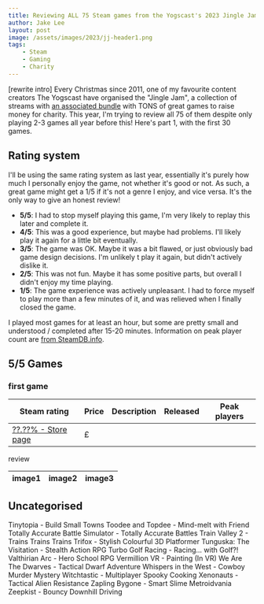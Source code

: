 ```yaml
---
title: Reviewing ALL 75 Steam games from the Yogscast's 2023 Jingle Jam charity bundle (part 2 of 3)
author: Jake Lee
layout: post
image: /assets/images/2023/jj-header1.png
tags:
    - Steam
    - Gaming
    - Charity
---
```


[rewrite intro]
Every Christmas since 2011, one of my favourite content creators The Yogscast have organised the "Jingle Jam", a collection of streams with [an associated bundle](https://jinglejam.tiltify.com/) with TONS of great games to raise money for charity. This year, I'm trying to review all 75 of them despite only playing 2-3 games all year before this! Here's part 1, with the first 30 games. 

## Rating system

I'll be using the same rating system as last year, essentially it's purely how much I personally enjoy the game, not whether it's good or not. As such, a great game might get a 1/5 if it's not a genre I enjoy, and vice versa. It's the only way to give an honest review!

* **5/5**: I had to stop myself playing this game, I'm very likely to replay this later and complete it.
* **4/5**: This was a good experience, but maybe had problems. I'll likely play it again for a little bit eventually.
* **3/5**: The game was OK. Maybe it was a bit flawed, or just obviously bad game design decisions. I'm unlikely t play it again, but didn't actively dislike it. 
* **2/5**: This was not fun. Maybe it has some positive parts, but overall I didn't enjoy my time playing.
* **1/5**: The game experience was actively unpleasant. I had to force myself to play more than a few minutes of it, and was relieved when I finally closed the game. 

I played most games for at least an hour, but some are pretty small and understood / completed after 15-20 minutes. Information on peak player count are [from SteamDB.info](https://steamdb.info/).

## 5/5 Games

### first game

| Steam rating | Price | Description | Released | Peak players
| --- | --- | --- | --- | --- |
| [??.??% - Store page](https://store.steampowered.com/app/) | £ |  |  |  |

review

| image1 | image2 | image3 |
| --- | --- | --- |

## Uncategorised

Tinytopia - Build Small Towns
Toodee and Topdee - Mind-melt with Friend
Totally Accurate Battle Simulator - Totally Accurate Battles
Train Valley 2 - Trains Trains Trains
Trifox - Stylish Colourful 3D Platformer
Tunguska: The Visitation - Stealth Action RPG
Turbo Golf Racing - Racing... with Golf?!
Valthirian Arc - Hero School RPG
Vermillion VR - Painting (In VR)
We Are The Dwarves - Tactical Dwarf Adventure
Whispers in the West - Cowboy Murder Mystery
Witchtastic - Multiplayer Spooky Cooking
Xenonauts - Tactical Alien Resistance
Zapling Bygone - Smart Slime Metroidvania
Zeepkist - Bouncy Downhill Driving